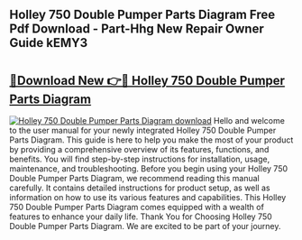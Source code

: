 ## Holley 750 Double Pumper Parts Diagram Free Pdf Download - Part-Hhg New Repair Owner Guide kEMY3

# <h2><a href="http://dfjn4xs.blite.top/?on=Holley+750+Double+Pumper+Parts+Diagram">🔗Download New 👉🔴 Holley 750 Double Pumper Parts Diagram</a></h2>

[![Holley 750 Double Pumper Parts Diagram download](https://i.imgur.com/lujVjoI.png)](http://dfjn4xs.blite.top/?on=Holley+750+Double+Pumper+Parts+Diagram)
Hello and welcome to the user manual for your newly integrated Holley 750 Double Pumper Parts Diagram. This guide is here to help you make the most of your product by providing a comprehensive overview of its features, functions, and benefits. You will find step-by-step instructions for installation, usage, maintenance, and troubleshooting. Before you begin using your Holley 750 Double Pumper Parts Diagram, we recommend reading this manual carefully. It contains detailed instructions for product setup, as well as information on how to use its various features and capabilities. This Holley 750 Double Pumper Parts Diagram comes equipped with a wealth of features to enhance your daily life. Thank You for Choosing Holley 750 Double Pumper Parts Diagram. We are excited to be part of your journey.
